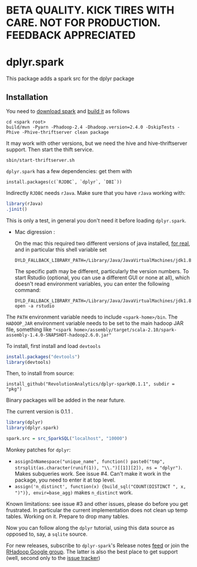 


# BETA QUALITY. KICK TIRES WITH CARE. NOT FOR PRODUCTION. FEEDBACK APPRECIATED

# dplyr.spark


This package adds a spark src for the dplyr package

## Installation

You need to [download spark](https://spark.apache.org/downloads.html) and [build it](https://spark.apache.org/docs/latest/building-spark.html) as follows


```
cd <spark root>
build/mvn -Pyarn -Phadoop-2.4 -Dhadoop.version=2.4.0 -DskipTests -Phive -Phive-thriftserver clean package
```

It may work with other versions, but we need the hive and hive-thriftserver support. Then start the thift service.

```
sbin/start-thriftserver.sh 
```

`dplyr.spark` has a few dependencies: get them with

```
install.packages(c(`RJDBC`, `dplyr`, `DBI`))
```

Indirectly `RJDBC` needs `rJava`. Make sure that you have `rJava` working with:


```r
library(rJava)
.jinit()
```

This is only a test, in general you don't need it before loading `dplyr.spark`.

<ul> <li>Mac digression :

On the mac this required two different versions of java installed, [for real](http://andrewgoldstone.com/blog/2015/02/03/rjava/), and in particular this shell variable set

```
DYLD_FALLBACK_LIBRARY_PATH=/Library/Java/JavaVirtualMachines/jdk1.8.0_45.jdk/Contents/Home/jre/lib/server/
```

The specific path may be different, particularly the version numbers. To start Rstudio (optional, you can use a different GUI or none at all), which doesn't read environment variables, you can enter the following command:

```
DYLD_FALLBACK_LIBRARY_PATH=/Library/Java/JavaVirtualMachines/jdk1.8.0_45.jdk/Contents/Home/jre/lib/server/ open -a rstudio
```
</li></ul>

The `PATH` environment variable needs to include `<spark-home>/bin`. The `HADOOP_JAR` environment variable needs to be set to the main hadoop JAR file, something like `"<spark home>/assembly/target/scala-2.10/spark-assembly-1.4.0-SNAPSHOT-hadoop2.6.0.jar"` 

To install, first install and load `devtools`


```r
install.packages("devtools")
library(devtools)
```



Then, to install from source:


```
install_github("RevolutionAnalytics/dplyr-spark@0.1.1", subdir = "pkg")
```

Binary packages will be added in the near future.

<!-- Linux package:


```
install_url(
  "https://github.com/RevolutionAnalytics/dplyr-spark/releases/download/0.1.1/dplyr.spark_0.1.1.tar.gz")
```

Windows package:


```
install_url(
  "https://github.com/RevolutionAnalytics/dplyr-spark/releases/download/0.1.1/dplyr.spark_0.1.1.zip")
```

-->

The current version is 0.1.1 .



```r
library(dplyr)
library(dplyr.spark)

spark.src = src_SparkSQL("localhost", "10000")
```


Monkey patches for `dplyr`: 
 - `assignInNamespace("unique_name", function() paste0("tmp", strsplit(as.character(runif(1)), "\\.")[[1]][2]), ns = "dplyr")`. Makes subqueries work. See issue #4. Can't make it work in the package, you need to enter it at top level.
 - `assign('n_distinct', function(x) {build_sql("COUNT(DISTINCT ", x, ")")}, envir=base_agg)` makes `n_distinct` work.
 
Known limitations: see issue #3 and other issues, please do before you get frustrated. In particular the current implementation does not clean up temp tables. Working on it. Prepare to drop many tables.

Now you can follow along the `dplyr` tutorial, using this data source as opposed to, say, a `sqlite` source.



For new releases, subscribe to `dplyr-spark`'s Release notes [feed](https://github.com/RevolutionAnalytics/dplyr.spark/releases.atom) or join the [RHadoop Google group](https://groups.google.com/forum/#!forum/rhadoop). The latter is also the best place to get support (well, second only to the [issue tracker](http://github.com/RevolutionAnalytics/dplyr.spark/issues))



